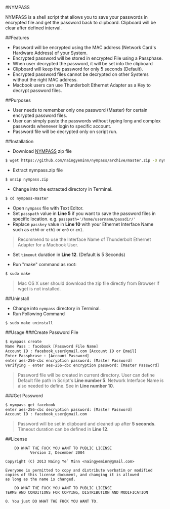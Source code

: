 #NYMPASS

NYMPASS is a shell script that allows you to save your passwords in encrypted file and get the password back to clipboard. Clipboard will be clear after defined interval.

##Features
* Password will be encrypted using the MAC address (Network Card's Hardware Address) of your System.
* Encrypted password will be stored in encrypted File using a Passphase.
* When user decrypted the password, it will be set into the clipboard
* Clipboard will keep the password for only 5 seconds (Default).
* Encrypted password files cannot be decrypted on other Systems without the right MAC address.
* Macbook users can use Thunderbolt Ethernet Adapter as a Key to decrypt password files.

##Purposes
* User needs to remember only one password (Master) for certain encrypted password files.
* User can simply paste the passwords without typing long and complex passwords whenever login to specific account.
* Password file will be decrypted only on script run.

##Installation

* Download [NYMPASS](https://github.com/naingyeminn/nympass/archive/master.zip) zip file

```sh
$ wget https://github.com/naingyeminn/nympass/archive/master.zip -O nympass.zip
```

* Extract nympass.zip file

```sh
$ unzip nympass.zip
```

* Change into the extracted directory in Terminal.

```sh
$ cd nympass-master
```

* Open `nympass` file with Text Editor.
* Set `passpath` value in **Line 5** if you want to save the password files in specific location. e.g. `passpath='/home/username/passdir/'`
* Replace `passkey` value in **Line 10** with your Ethernet Interface Name such as `eth0` or `eth1` or `en0` or `en1`.

> Recommend to use the Interface Name of Thunderbolt Ethernet Adapter for a Macbook User.

* Set `timeout` duration in **Line 12**. (Default is 5 Seconds)

* Run "make" command as root:

```sh
$ sudo make
```

> Mac OS X user should download the zip file directly from Browser if wget is not installed.

##Uninstall

* Change into `nympass` directory in Terminal.
* Run Following Command

```sh
$ sudo make uninstall
```

##Usage
###Create Password File

```sh
$ nympass create
Name Pass : facebook [Password File Name]
Account ID : facebook_user@gmail.com [Account ID or Email]
Enter Passphrase : [Account Password]
enter aes-256-cbc encryption password: [Master Password]
Verifying - enter aes-256-cbc encryption password: [Master Password]
```

> Password file will be created in current directory. User can define Default file path in Script's **Line number 5**. Network Interface Name is also needed to define. See in **Line number 10**.

###Get Password

```sh
$ nympass get facebook
enter aes-256-cbc decryption password: [Master Password]
Account ID : facebook_user@gmail.com
```

> Password will be set in clipboard and cleaned up after **5 seconds**. Timeout duration can be defined in **Line 12**.

##License

		DO WHAT THE FUCK YOU WANT TO PUBLIC LICENSE
			   Version 2, December 2004

	Copyright (C) 2013 Naing Ye` Minn <naingyeminn@gmail.com>

	Everyone is permitted to copy and distribute verbatim or modified 
	copies of this license document, and changing it is allowed 
	as long as the name is changed.

		DO WHAT THE FUCK YOU WANT TO PUBLIC LICENSE
	TERMS AND CONDITIONS FOR COPYING, DISTRIBUTION AND MODIFICATION

	0. You just DO WHAT THE FUCK YOU WANT TO.
